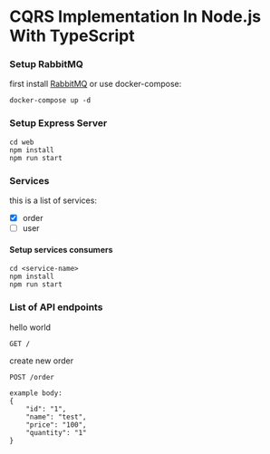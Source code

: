 # CQRS Implementation In Node.js With TypeScript

### Setup RabbitMQ

first install [RabbitMQ](https://www.rabbitmq.com/download.html) or use docker-compose:

```
docker-compose up -d
```

### Setup Express Server

```
cd web
npm install
npm run start
```

### Services

this is a list of services:

-   [x] order
-   [ ] user

#### Setup services consumers

```
cd <service-name>
npm install
npm run start
```

### List of API endpoints

hello world

```
GET /
```

create new order

```
POST /order

example body:
{
    "id": "1",
    "name": "test",
    "price": "100",
    "quantity": "1"
}
```
